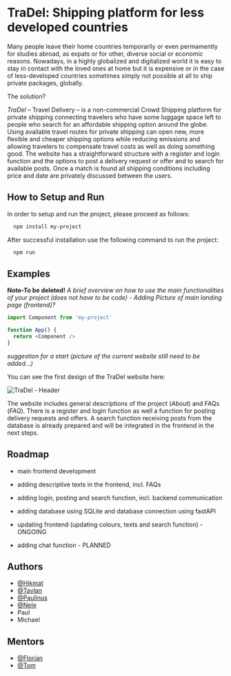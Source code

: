 
# TraDel: Shipping platform for less developed countries
Many people leave their home countries temporarily or even permamently for studies abroad, as expats or for other, diverse social or economic reasons. Nowadays, in a highly globalized and digitalized world it is easy to stay in contact with the loved ones at home but it is expensive or in the case of less-developed countries sometimes simply not possible at all to ship private packages, globally. 


The solution? 

*TraDel* – Travel Delivery – is a non-commercial Crowd Shipping platform for private shipping connecting travelers who have some luggage space left to people who search for an affordable shipping option around the globe. Using available travel routes for private shipping can open new, more flexible and cheaper shipping options while reducing emissions and allowing travelers to compensate travel costs as well as doing something good. The website has a straightforward structure with a register and login function and the options to post a delivery request or offer and to search for available posts. Once a match is found all shipping conditions including price and date are privately discussed between the users.


## How to Setup and Run

In order to setup and run the project, please proceed as follows:

```bash
  npm install my-project
```

After successful installation use the following command to run the project:

```bash
  npm run
```


## Examples

**Note-To be deleted!** *A brief overview on how to use the main functionalities of your project (does not have to be code) - Adding Picture of main landing page (frontend)?* 

```javascript
import Component from 'my-project'

function App() {
  return <Component />
}
```
*suggestion for a start (picture of the current website still need to be added...)*

You can see the first design of the TraDel website here: 

![TraDel - Header](/assets/images/picture.png)

The website includes general descriptions of the project (*About*) and FAQs (*FAQ*). 
There is a register and login function as well a function for posting delivery requests and offers. A search function receiving posts from the database is already prepared and will be integrated in the frontend in the next steps.  


  
## Roadmap

- main frontend development 
- adding descriptive texts in the frontend, incl. FAQs
- adding login, posting and search function, incl. backend communication 
- adding database using SQLite and database connection using fastAPI
- updating frontend (updating colours, texts and search function)  - ONGOING

- adding chat function - PLANNED

  
## Authors

- [@Hikmat](https://www.github.com/hiko91)
- [@Taylan](https://github.com/taylanyild)
- [@Paulinus](https://github.com/PaulAyere)
- [@Nele](https://github.com/NelM3004)
- Paul 
- Michael


## Mentors
- [@Florian](https://github.com/TheMerphin)
- [@Tom](https://github.com/ScholliYT)


  

